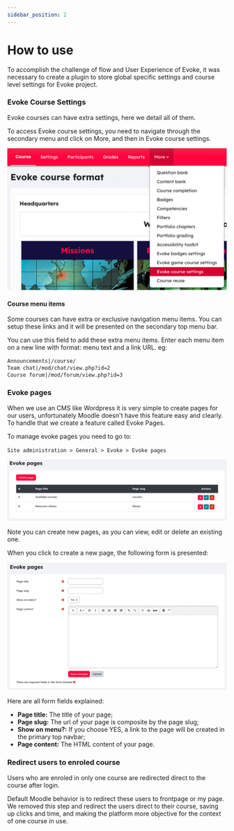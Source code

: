```yaml
---
sidebar_position: 2
---
```


# How to use

To accomplish the challenge of flow and User Experience of Evoke, it was necessary to create a plugin to store global specific settings and course level settings for Evoke project.

### Evoke Course Settings

Evoke courses can have extra settings, here we detail all of them.

To access Evoke course settings, you need to navigate through the secondary menu and click on More, and then in Evoke course settings.

![Evoke course settings](/img/local_evokesettings/settings1.png)

#### Course menu items

Some courses can have extra or exclusive navigation menu items. You can setup these links and it will be presented on the secondary top menu bar.

You can use this field to add these extra menu items. Enter each menu item on a new line with format: menu text and a link URL. eg:

```
Announcements|/course/
Team chat|/mod/chat/view.php?id=2
Course forum|/mod/forum/view.php?id=3
```

### Evoke pages

When we use an CMS like Wordpress it is very simple to create pages for our users, unfortunately Moodle doesn't have this feature easy and clearly. To handle that we create a feature called Evoke Pages.

To manage evoke pages you need to go to:

`Site administration > General > Evoke > Evoke pages`

![Evoke settings pages management](/img/local_evokesettings/settings2.png)

Note you can create new pages, as you can view, edit or delete an existing one.

When you click to create a new page, the following form is presented:

![Evoke settings page creation](/img/local_evokesettings/settings3.png)

Here are all form fields explained:

- **Page title:** The title of your page;
- **Page slug:** The url of your page is composite by the page slug;
- **Show on menu?:** If you choose YES, a link to the page will be created in the primary top navbar;
- **Page content:** The HTML content of your page.

### Redirect users to enroled course

Users who are enroled in only one course are redirected direct to the course after login.

Default Moodle behavior is to redirect these users to frontpage or my page. We removed this step and redirect the users direct to their course, saving up clicks and time, and making the platform more objective for the context of one course in use.
